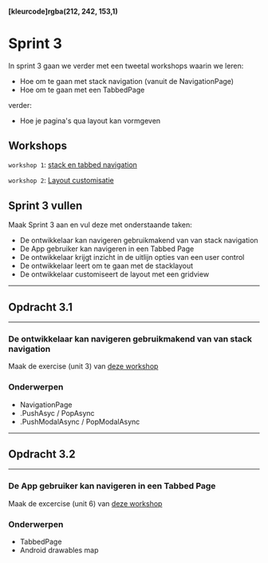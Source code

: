 #### [kleurcode]rgba(212, 242, 153,1)

# Sprint 3

In sprint 3 gaan we verder met een tweetal workshops waarin we leren:

- Hoe om te gaan met stack navigation (vanuit de NavigationPage)
- Hoe om te gaan met een TabbedPage

verder:

- Hoe je pagina's qua layout kan vormgeven

## Workshops

``workshop 1``: <a target="_new" href="https://docs.microsoft.com/en-us/learn/modules/create-multi-page-xamarin-forms-apps-with-stack-and-tab-navigation/">stack en tabbed navigation</a>

``workshop 2``: <a target="_new" href="https://docs.microsoft.com/en-us/learn/modules/customize-layout-in-xamarin-forms-xaml-pages/">Layout customisatie</a>


## Sprint 3 vullen
Maak Sprint 3 aan en vul deze met onderstaande taken:
- De ontwikkelaar kan navigeren gebruikmakend van van stack navigation
- De App gebruiker kan navigeren in een Tabbed Page
- De ontwikkelaar krijgt inzicht in de uitlijn opties van een user control
- De ontwikkelaar leert om te gaan met de stacklayout
- De ontwikkelaar customiseert de layout met een gridview

---
## Opdracht 3.1
---

### De ontwikkelaar kan navigeren gebruikmakend van van stack navigation

Maak de exercise (unit 3) van <a href="https://docs.microsoft.com/en-us/learn/modules/create-multi-page-xamarin-forms-apps-with-stack-and-tab-navigation/3-exercise-navigate-between-pages-using-stack-navigation" target="_new">deze workshop</a>

### Onderwerpen
* NavigationPage
* .PushAsyc / PopAsync
* .PushModalAsync / PopModalAsync

---
## Opdracht 3.2
---

### De App gebruiker kan navigeren in een Tabbed Page

Maak de excercise (unit 6) van <a href="https://docs.microsoft.com/en-us/learn/modules/create-multi-page-xamarin-forms-apps-with-stack-and-tab-navigation/6-exercise-navigate-between-pages-using-tab-navigation" target="_new">deze workshop</a>

### Onderwerpen
* TabbedPage
* Android drawables map

